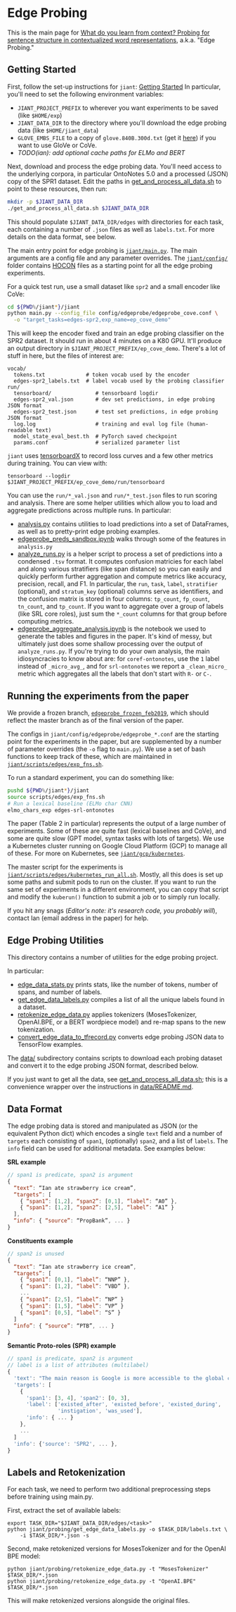 # Edge Probing

This is the main page for [What do you learn from context? Probing for sentence structure in contextualized word representations](https://openreview.net/forum?id=SJzSgnRcKX), a.k.a. "Edge Probing."

## Getting Started

First, follow the set-up instructions for `jiant`: [Getting Started](../README.md#getting-started)
In particular, you'll need to set the following environment variables:
- `JIANT_PROJECT_PREFIX` to wherever you want experiments to be saved (like
  `$HOME/exp`)
- `JIANT_DATA_DIR` to the directory where you'll download the edge probing data
  (like `$HOME/jiant_data`)
- `GLOVE_EMBS_FILE` to a copy of `glove.840B.300d.txt` (get it
  [here](http://nlp.stanford.edu/data/glove.840B.300d.zip)) if you want to use GloVe or CoVe.
- _TODO(ian): add optional cache paths for ELMo and BERT_

Next, download and process the edge probing data. You'll need access to the underlying corpora, in particular OntoNotes 5.0 and a processed (JSON) copy of the SPR1 dataset. Edit the paths in [get_and_process_all_data.sh](get_and_process_all_data.sh) to point to these resources, then run:

```sh
mkdir -p $JIANT_DATA_DIR
./get_and_process_all_data.sh $JIANT_DATA_DIR
```
This should populate `$JIANT_DATA_DIR/edges` with directories for each task, each containing a number of `.json` files as well as `labels.txt`. For more details on the data format, see below.

The main entry point for edge probing is [`jiant/main.py`](../main.py). The main arguments are a config file and any parameter overrides. The [`jiant/config/`](../config/) folder contains [HOCON](https://github.com/lightbend/config/blob/master/HOCON.md) files as a starting point for all the edge probing experiments.

For a quick test run, use a small dataset like `spr2` and a small encoder like CoVe:
```sh
cd ${PWD%/jiant*}/jiant
python main.py --config_file config/edgeprobe/edgeprobe_cove.conf \
  -o "target_tasks=edges-spr2,exp_name=ep_cove_demo"
```
This will keep the encoder fixed and train an edge probing classifier on the SPR2 dataset. It should run in about 4 minutes on a K80 GPU. It'll produce an output directory in `$JIANT_PROJECT_PREFIX/ep_cove_demo`. There's a lot of stuff in here, but the files of interest are:
```
vocab/
  tokens.txt             # token vocab used by the encoder
  edges-spr2_labels.txt  # label vocab used by the probing classifier
run/
  tensorboard/              # tensorboard logdir
  edges-spr2_val.json       # dev set predictions, in edge probing JSON format
  edges-spr2_test.json      # test set predictions, in edge probing JSON format
  log.log                   # training and eval log file (human-readable text)
  model_state_eval_best.th  # PyTorch saved checkpoint
  params.conf               # serialized parameter list
```
`jiant` uses [tensorboardX](https://github.com/lanpa/tensorboardX) to record loss curves and a few other metrics during training. You can view with:
```
tensorboard --logdir $JIANT_PROJECT_PREFIX/ep_cove_demo/run/tensorboard
```

You can use the `run/*_val.json` and `run/*_test.json` files to run scoring and analysis. There are some helper utilities which allow you to load and aggregate predictions across multiple runs. In particular:
- [analysis.py](analysis.py) contains utilities to load predictions into a set
  of DataFrames, as well as to pretty-print edge probing examples.
- [edgeprobe_preds_sandbox.ipynb](edgeprobe_preds_sandbox.ipynb) walks through
  some of the features in `analysis.py`
- [analyze_runs.py](analyze_runs.py) is a helper script to process a set of
  predictions into a condensed `.tsv` format. It computes confusion matricies for each label and along various stratifiers (like span distance) so you can easily and quickly perform further aggregation and compute metrics like accuracy, precision, recall, and F1. In particular, the `run`, `task`, `label`, `stratifier` (optional), and `stratum_key` (optional) columns serve as identifiers, and the confusion matrix is stored in four columns: `tp_count`, `fp_count`, `tn_count`, and `tp_count`. If you want to aggregate over a group of labels (like SRL core roles), just sum the `*_count` columns for that group before computing metrics.
- [edgeprobe_aggregate_analysis.ipynb](edgeprobe_aggregate_analysis.ipynb) is
  the notebook we used to generate the tables and figures in the paper. It's kind of messy, but ultimately just does some shallow processing over the output of `analyze_runs.py`. If you're trying to do your own analysis, the main idiosyncracies to know about are: for `coref-ontonotes`, use the `1` label instead of `_micro_avg_`, and for `srl-ontonotes` we report a `_clean_micro_` metric which aggregates all the labels that don't start with `R-` or `C-`.

## Running the experiments from the paper

We provide a frozen branch, [`edgeprobe_frozen_feb2019`](https://github.com/jsalt18-sentence-repl/jiant/tree/edgeprobe_frozen_feb2019), which should reflect the master branch as of the final version of the paper.

The configs in `jiant/config/edgeprobe/edgeprobe_*.conf` are the starting point for the experiments in the paper, but are supplemented by a number of parameter overrides (the `-o` flag to `main.py`). We use a set of bash functions to keep track of these, which are maintained in [`jiant/scripts/edges/exp_fns.sh`](../scripts/edges/exp_fns.sh).

To run a standard experiment, you can do something like:
```sh
pushd ${PWD%/jiant*}/jiant
source scripts/edges/exp_fns.sh
# Run a lexical baseline (ELMo char CNN)
elmo_chars_exp edges-srl-ontonotes
```

The paper (Table 2 in particular) represents the output of a large number of experiments. Some of these are quite fast (lexical baselines and CoVe), and some are quite slow (GPT model, syntax tasks with lots of targets). We use a Kubernetes cluster running on Google Cloud Platform (GCP) to manage all of these. For more on Kubernetes, see [`jiant/gcp/kubernetes`](../gcp/kubernetes).

The master script for the experiments is [`jiant/scripts/edges/kubernetes_run_all.sh`](../scripts/edges/kubernetes_run_all.sh). Mostly, all this does is set up some paths and submit pods to run on the cluster. If you want to run the same set of experiments in a different environment, you can copy that script and modify the `kuberun()` function to submit a job or to simply run locally.

If you hit any snags (_Editor's note: it's research code, you probably will_), contact Ian (email address in the paper) for help.

## Edge Probing Utilities

This directory contains a number of utilities for the edge probing project.

In particular:
- [edge_data_stats.py](edge_data_stats.py) prints stats, like the number of
  tokens, number of spans, and number of labels.
- [get_edge_data_labels.py](get_edge_data_labels.py) compiles a list of all the
  unique labels found in a dataset.
- [retokenize_edge_data.py](retokenize_edge_data.py) applies tokenizers (MosesTokenizer, OpenAI.BPE, or a BERT wordpiece model) and re-map spans to the new tokenization.
- [convert_edge_data_to_tfrecord.py](convert_edge_data_to_tfrecord.py) converts
  edge probing JSON data to TensorFlow examples.

The [data/](data/) subdirectory contains scripts to download each probing dataset and convert it to the edge probing JSON format, described below.

If you just want to get all the data, see [get_and_process_all_data.sh](get_and_process_all_data.sh); this is a convenience wrapper over the instructions in [data/README.md](data/README.md).

## Data Format

The edge probing data is stored and manipulated as JSON (or the equivalent Python dict) which encodes a single `text` field and a number of `targets` each consisting of `span1`, (optionally) `span2`, and a list of `labels`. The `info` field can be used for additional metadata. See examples below:

**SRL example**
```js
// span1 is predicate, span2 is argument
{
  “text”: “Ian ate strawberry ice cream”,
  “targets”: [
    { “span1”: [1,2], “span2”: [0,1], “label”: “A0” },
    { “span1”: [1,2], “span2”: [2,5], “label”: “A1” }
  ],
  “info”: { “source”: “PropBank”, ... }
}
```

**Constituents example**
```js
// span2 is unused
{
  “text”: “Ian ate strawberry ice cream”,
  “targets”: [
    { “span1”: [0,1], “label”: “NNP” },
    { “span1”: [1,2], “label”: “VBD” },
    ...
    { “span1”: [2,5], “label”: “NP” }
    { “span1”: [1,5], “label”: “VP” }
    { “span1”: [0,5], “label”: “S” }
  ]
  “info”: { “source”: “PTB”, ... }
}
```

**Semantic Proto-roles (SPR) example**
```js
// span1 is predicate, span2 is argument
// label is a list of attributes (multilabel)
{
  'text': "The main reason is Google is more accessible to the global community and you can rest assured that it 's not going to go away ."
  'targets': [
    {
      'span1': [3, 4], 'span2': [0, 3],
      'label': ['existed_after', 'existed_before', 'existed_during',
                'instigation', 'was_used'],
      'info': { ... }
    },
    ...
  ]
  'info': {'source': 'SPR2', ... },
}
```

## Labels and Retokenization

For each task, we need to perform two additional preprocessing steps before training using main.py.

First, extract the set of available labels:
```
export TASK_DIR="$JIANT_DATA_DIR/edges/<task>"
python jiant/probing/get_edge_data_labels.py -o $TASK_DIR/labels.txt \
    -i $TASK_DIR/*.json -s
```

Second, make retokenized versions for MosesTokenizer and for the OpenAI BPE model:
```
python jiant/probing/retokenize_edge_data.py -t "MosesTokenizer" $TASK_DIR/*.json
python jiant/probing/retokenize_edge_data.py -t "OpenAI.BPE"     $TASK_DIR/*.json
```
This will make retokenized versions alongside the original files.
